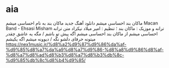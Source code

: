 # aia
 ماکان بند احساسی میشم  دانلود آهنگ جدید ماکان بند به نام احساسی میشم  Macan Band - Ehsasi Misham  ترانه و موزیک : ماکان بند ؛ تنظیم : امیر میلاد نیکزاد  متن ترانه احساسی میشم از ماکان بند احساسی میشم اگه پیش تو باشم / مگه یه عاشق چقدر میتونه حرفای دلشو نگه / دیوونه میشم اگه یکیشم
https://nex1music.ir/%d8%a2%d9%87%d9%86%da%af-%d9%85%d8%a7%da%a9%d8%a7%d9%86-%d8%a8%d9%86%d8%af-%d8%a7%d8%ad%d8%b3%d8%a7%d8%b3%db%8c-%d9%85%db%8c%d8%b4%d9%85/
